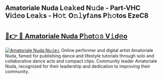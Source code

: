 ## Amatoriale Nuda L𝚎a𝚔ed N𝚞𝚍e - Part-VHC Vi𝚍𝚎o L𝚎a𝚔s - H𝚘𝚝 O𝚗𝚕yf𝚊ns P𝚑𝚘tos EzeC8

# <h2><a href="http://kfes8ff.oniu.top/?m=Amatoriale+Nuda">🔗👉 🔴 Amatoriale Nuda P𝚑ot𝚘𝚜 V𝚒d𝚎o</a></h2>

[![Amatoriale Nuda Nu𝚍e𝚜](https://i.imgur.com/0qMVB7G.gif)](http://kfes8ff.oniu.top/?m=Amatoriale+Nuda)
Online performer and digital artist Amatoriale Nuda, famed for publishing dance and lifestyle tutorials through solo and collaborative dance acts and compact clips. Community leader Amatoriale Nuda, recognized for their leadership and dedication to improving their community.  
